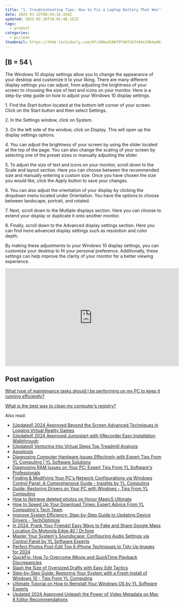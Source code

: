 ```yaml
---
title: "1. Troubleshooting Tips: How to Fix a Laptop Battery That Won't Charge - Expert Advice From YL Computing"
date: 2025-01-22T00:54:35.434Z
updated: 2025-01-26T18:01:48.152Z
tags:
  - product
categories:
  - pcclean
thumbnail: https://thmb.techidaily.com/8fc306ed106f97ddfd3f444e19b4a063b64c043021df4da2d039bc1cf1b4b3a7.jpg
---
```


## \[B = 54 \

The Windows 10 display settings allow you to change the appearance of your desktop and customize it to your liking. There are many different display settings you can adjust, from adjusting the brightness of your screen to choosing the size of text and icons on your monitor. Here is a step-by-step guide on how to adjust your Windows 10 display settings. 

1\. Find the Start button located at the bottom left corner of your screen. Click on the Start button and then select Settings.

2\. In the Settings window, click on System.

3\. On the left side of the window, click on Display. This will open up the display settings options. 

4\. You can adjust the brightness of your screen by using the slider located at the top of the page. You can also change the scaling of your screen by selecting one of the preset sizes or manually adjusting the slider.

5\. To adjust the size of text and icons on your monitor, scroll down to the Scale and layout section. Here you can choose between the recommended size and manually entering a custom size. Once you have chosen the size you would like, click the Apply button to save your changes.

6\. You can also adjust the orientation of your display by clicking the dropdown menu located under Orientation. You have the options to choose between landscape, portrait, and rotated.

7\. Next, scroll down to the Multiple displays section. Here you can choose to extend your display or duplicate it onto another monitor.

8\. Finally, scroll down to the Advanced display settings section. Here you can find more advanced display settings such as resolution and color depth. 

By making these adjustments to your Windows 10 display settings, you can customize your desktop to fit your personal preference. Additionally, these settings can help improve the clarity of your monitor for a better viewing experience.

<!-- affiliate ads begin -->
<iframe width="560" height="315" src="https://www.youtube.com/embed/yDuvbv0QOYI?si=byottcEM_Rrvi4EL" title="YouTube video player" frameborder="0" allow="accelerometer; autoplay; clipboard-write; encrypted-media; gyroscope; picture-in-picture; web-share" referrerpolicy="strict-origin-when-cross-origin" allowfullscreen></iframe>
<!-- affiliate ads end -->

## Post navigation

[What type of maintenance tasks should I be performing on my PC to keep it running efficiently?](https://tools.techidaily.com/pcclean/products/)

[What is the best way to clean my computer’s registry?](https://tools.techidaily.com/pcclean/products/)

<ins class="adsbygoogle"
     style="display:block"
     data-ad-format="autorelaxed"
     data-ad-client="ca-pub-7571918770474297"
     data-ad-slot="1223367746"></ins>

<ins class="adsbygoogle"
     style="display:block"
     data-ad-client="ca-pub-7571918770474297"
     data-ad-slot="8358498916"
     data-ad-format="auto"
     data-full-width-responsive="true"></ins>

<span class="atpl-alsoreadstyle">Also read:</span>
<div><ul>
<li><a href="https://on-screen-recording.techidaily.com/updated-2024-approved-beyond-the-screen-advanced-techniques-in-logging-virtual-reality-games/"><u>[Updated] 2024 Approved Beyond the Screen Advanced Techniques in Logging Virtual Reality Games</u></a></li>
<li><a href="https://video-screen-grab.techidaily.com/updated-2024-approved-jumpstart-with-vrecorder-easy-installation-walkthrough/"><u>[Updated] 2024 Approved Jumpstart with VRecorder Easy Installation Walkthrough</u></a></li>
<li><a href="https://fox-direct.techidaily.com/updated-venturing-into-virtual-steps-top-treadmill-analysis/"><u>[Updated] Venturing Into Virtual Steps Top Treadmill Analysis</u></a></li>
<li><a href="https://vp-tips.techidaily.com/apoptosis/"><u>Apoptosis</u></a></li>
<li><a href="https://discover-fantastic.techidaily.com/diagnosing-computer-hardware-issues-effectively-with-expert-tips-from-yl-computing-yl-software-solutions/"><u>Diagnosing Computer Hardware Issues Effectively with Expert Tips From YL Computing | YL Software Solutions</u></a></li>
<li><a href="https://discover-fantastic.techidaily.com/diagnosing-ram-issues-on-your-pc-expert-tips-from-yl-softwares-professionals/"><u>Diagnosing RAM Issues on Your PC: Expert Tips From YL Software's Professionals</u></a></li>
<li><a href="https://discover-fantastic.techidaily.com/finding-and-modifying-your-pcs-network-configurations-via-windows-control-panel-a-comprehensive-guide-insights-by-yl-computing/"><u>Finding & Modifying Your PC's Network Configurations via Windows Control Panel: A Comprehensive Guide - Insights by YL Computing</u></a></li>
<li><a href="https://discover-fantastic.techidaily.com/guide-restoring-drivers-on-your-pc-with-windows-tips-from-yl-computing/"><u>Guide: Restoring Drivers on Your PC with Windows - Tips From YL Computing</u></a></li>
<li><a href="https://blog-min.techidaily.com/how-to-retrieve-deleted-photos-on-honor-magic5-ultimate-by-stellar-photo-recovery-android-mobile-photo-recover/"><u>How to Retrieve deleted photos on Honor Magic5 Ultimate</u></a></li>
<li><a href="https://discover-fantastic.techidaily.com/how-to-speed-up-your-download-times-expert-advice-from-yl-computings-tech-team/"><u>How to Speed Up Your Download Times: Expert Advice From YL Computing's Tech Team</u></a></li>
<li><a href="https://discover-fantastic.techidaily.com/improve-system-efficiency-step-by-step-guide-to-updating-device-drivers-techoptimize/"><u>Improve System Efficiency: Step-by-Step Guide to Updating Device Drivers - TechOptimize</u></a></li>
<li><a href="https://phone-solutions.techidaily.com/in-2024-prank-your-friends-easy-ways-to-fake-and-share-google-maps-location-on-motorola-edge-40-drfone-by-drfone-virtual-android/"><u>In 2024, Prank Your Friends! Easy Ways to Fake and Share Google Maps Location On Motorola Edge 40 | Dr.fone</u></a></li>
<li><a href="https://discover-fantastic.techidaily.com/master-your-systems-soundscape-configuring-audio-settings-via-control-panel-by-yl-software-experts/"><u>Master Your System's Soundscape: Configuring Audio Settings via Control Panel by YL Software Experts</u></a></li>
<li><a href="https://extra-approaches.techidaily.com/perfect-photos-post-edit-top-6-iphone-techniques-to-tidy-up-images-for-2024/"><u>Perfect Photos Post-Edit Top 6 iPhone Techniques to Tidy Up Images for 2024</u></a></li>
<li><a href="https://tech-revival.techidaily.com/quickfix-how-to-overcome-imovie-and-quicktime-playback-discrepancies/"><u>QuickFix: How To Overcome iMovie and QuickTime Playback Discrepancies</u></a></li>
<li><a href="https://extra-hints.techidaily.com/slash-the-size-of-oversized-drafts-with-easy-edit-tactics/"><u>Slash the Size of Oversized Drafts with Easy Edit Tactics</u></a></li>
<li><a href="https://discover-fantastic.techidaily.com/step-by-step-guide-restoring-your-system-with-a-fresh-install-of-windows-10-tips-from-yl-computing/"><u>Step-by-Step Guide: Restoring Your System with a Fresh Install of Windows 10 - Tips From YL Computing</u></a></li>
<li><a href="https://discover-fantastic.techidaily.com/ultimate-tutorial-on-how-to-reinstall-your-windows-os-by-yl-software-experts/"><u>Ultimate Tutorial on How to Reinstall Your Windows OS by YL Software Experts</u></a></li>
<li><a href="https://ai-video-tools.techidaily.com/updated-2024-approved-unleash-the-power-of-video-metadata-on-mac-8-editor-recommendations/"><u>Updated 2024 Approved Unleash the Power of Video Metadata on Mac 8 Editor Recommendations</u></a></li>
</ul></div>

